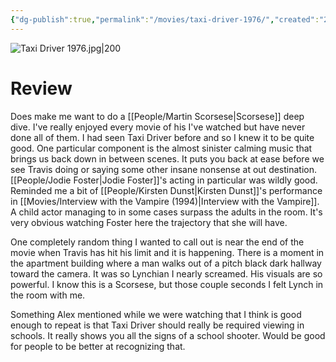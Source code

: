 ```yaml
---
{"dg-publish":true,"permalink":"/movies/taxi-driver-1976/","created":"2024-04-05","updated":"2024-08-19"}
---
```



![Taxi Driver 1976.jpg|200](/img/user/Attachments/Taxi%20Driver%201976.jpg)

# Review

Does make me want to do a [[People/Martin Scorsese\|Scorsese]] deep dive. I've really enjoyed every movie of his I've watched but have never done all of them. I had seen Taxi Driver before and so I knew it to be quite good. One particular component is the almost sinister calming music that brings us back down in between scenes. It puts you back at ease before we see Travis doing or saying some other insane nonsense at out destination. [[People/Jodie Foster\|Jodie Foster]]'s acting in particular was wildly good. Reminded me a bit of [[People/Kirsten Dunst\|Kirsten Dunst]]'s performance in [[Movies/Interview with the Vampire (1994)\|Interview with the Vampire]]. A child actor managing to in some cases surpass the adults in the room. It's very obvious watching Foster here the trajectory that she will have.

One completely random thing I wanted to call out is near the end of the movie when Travis has hit his limit and it is happening. There is a moment in the apartment building where a man walks out of a pitch black dark hallway toward the camera. It was so Lynchian I nearly screamed. His visuals are so powerful. I know this is a Scorsese, but those couple seconds I felt Lynch in the room with me.

Something Alex mentioned while we were watching that I think is good enough to repeat is that Taxi Driver should really be required viewing in schools. It really shows you all the signs of a school shooter. Would be good for people to be better at recognizing that.
